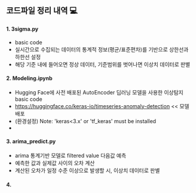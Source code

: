 ## 코드파일 정리 내역 💻

#### 1. 3sigma.py
- basic code
- 실시간으로 수집되는 데이터의 통계적 정보(평균/표준편차)를 기반으로 상한선과 하한선 설정
- 해당 기준 내에 들어오면 정상 데이터, 기준범위를 벗어나면 이상치 데이터로 판별

#### 2. Modeling.ipynb
- Hugging Face에 사전 배포된 AutoEncoder 딥러닝 모델을 사용한 이상탐지 basic code
- https://huggingface.co/keras-io/timeseries-anomaly-detection << 모델 배포
- (환경설정) Note: 'keras<3.x' or 'tf_keras' must be installed
- 

#### 3. arima_predict.py
- arima 통계기반 모델로 filtered value 다음값 예측
- 예측한 값과 실제값 사이의 오차 계산
- 계산된 오차가 일정 수준 이상으로 발생할 시, 이상치 데이터로 판별

#### 4. 
